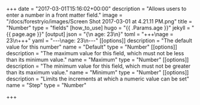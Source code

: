 +++
date = "2017-03-01T15:16:02+00:00"
description = "Allows users to enter a number in a front matter field."
image = "/docs/forestryio/images/Screen Shot 2017-03-01 at 4.21.11 PM.png"
title = "Number"
type = "fields"
[how_to_use]
hugo = "{{ .Params.age }}"
jekyll = "{{ page.age }}"
[output]
json = "{\n  age: 23\n}"
toml = "+++\nage = 23\n+++"
yaml = "---\nage: 23\n---"
[[options]]
description = "The default value for this number"
name = "Default"
type = "Number"
[[options]]
description = "The maximum value for this field, which must not be less than its minimum value."
name = "Maximum"
type = "Number"
[[options]]
description = "The minimum value for this field, which must not be greater than its maximum value."
name = "Minimum"
type = "Number"
[[options]]
description = "Limits the increments at which a numeric value can be set"
name = "Step"
type = "Number"

+++
